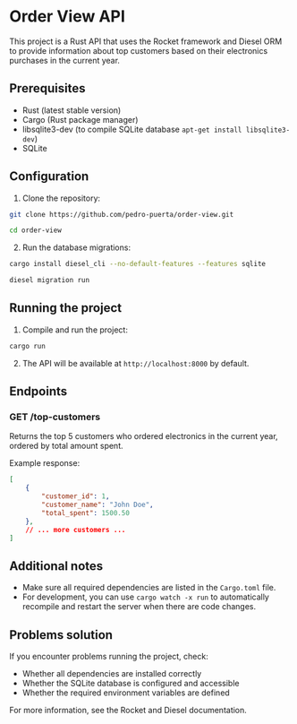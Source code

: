 # Order View API

This project is a Rust API that uses the Rocket framework and Diesel ORM to provide information about top customers based on their electronics purchases in the current year.

## Prerequisites

- Rust (latest stable version)
- Cargo (Rust package manager)
- libsqlite3-dev (to compile SQLite database `apt-get install libsqlite3-dev`)
- SQLite

## Configuration

1. Clone the repository:

```bash
git clone https://github.com/pedro-puerta/order-view.git

cd order-view
```

2. Run the database migrations:

```bash
cargo install diesel_cli --no-default-features --features sqlite

diesel migration run
```

## Running the project

1. Compile and run the project:

```bash
cargo run
```

2. The API will be available at `http://localhost:8000` by default.

## Endpoints

### GET /top-customers

Returns the top 5 customers who ordered electronics in the current year, ordered by total amount spent.

Example response:

```json
[
    {
        "customer_id": 1,
        "customer_name": "John Doe",
        "total_spent": 1500.50
    },
    // ... more customers ...
]
```

## Additional notes

- Make sure all required dependencies are listed in the `Cargo.toml` file.
- For development, you can use `cargo watch -x run` to automatically recompile and restart the server when there are code changes.

## Problems solution

If you encounter problems running the project, check:
- Whether all dependencies are installed correctly
- Whether the SQLite database is configured and accessible
- Whether the required environment variables are defined

For more information, see the Rocket and Diesel documentation.